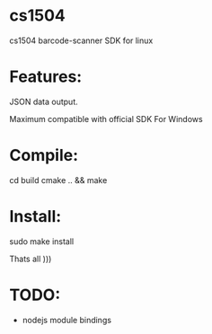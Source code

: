 cs1504
======

cs1504 barcode-scanner SDK for linux

Features:
=========

JSON data output.

Maximum compatible with official SDK For Windows

Compile:
========

 cd build 
 cmake .. && make

Install:
========

 sudo make install

Thats all )))

TODO:
====
- nodejs module bindings